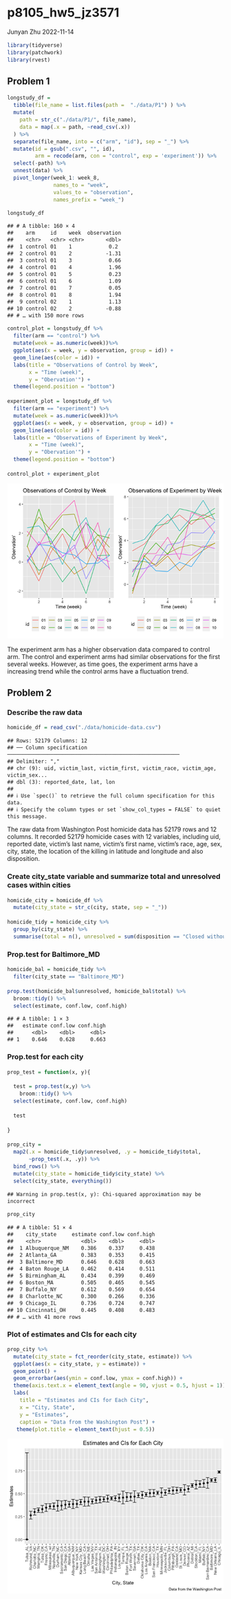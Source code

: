 p8105_hw5_jz3571
================
Junyan Zhu
2022-11-14

``` r
library(tidyverse)
library(patchwork)
library(rvest)
```

## Problem 1

``` r
longstudy_df = 
  tibble(file_name = list.files(path =  "./data/P1") ) %>% 
  mutate(
    path = str_c("./data/P1/", file_name),
    data = map(.x = path, ~read_csv(.x))
  ) %>% 
  separate(file_name, into = c("arm", "id"), sep = "_") %>% 
  mutate(id = gsub(".csv", "", id),
         arm = recode(arm, con = "control", exp = 'experiment')) %>% 
  select(-path) %>% 
  unnest(data) %>% 
  pivot_longer(week_1: week_8,
               names_to = "week",
               values_to = "observation",
               names_prefix = "week_")
```

``` r
longstudy_df 
```

    ## # A tibble: 160 × 4
    ##    arm     id    week  observation
    ##    <chr>   <chr> <chr>       <dbl>
    ##  1 control 01    1            0.2 
    ##  2 control 01    2           -1.31
    ##  3 control 01    3            0.66
    ##  4 control 01    4            1.96
    ##  5 control 01    5            0.23
    ##  6 control 01    6            1.09
    ##  7 control 01    7            0.05
    ##  8 control 01    8            1.94
    ##  9 control 02    1            1.13
    ## 10 control 02    2           -0.88
    ## # … with 150 more rows

``` r
control_plot = longstudy_df %>% 
  filter(arm == "control") %>% 
  mutate(week = as.numeric(week))%>% 
  ggplot(aes(x = week, y = observation, group = id)) +
  geom_line(aes(color = id)) +
  labs(title = "Observations of Control by Week",
       x = "Time (week)",
       y = "Obervation'") +
  theme(legend.position = "bottom")

experiment_plot = longstudy_df %>% 
  filter(arm == "experiment") %>% 
  mutate(week = as.numeric(week))%>% 
  ggplot(aes(x = week, y = observation, group = id)) +
  geom_line(aes(color = id)) +
  labs(title = "Observations of Experiment by Week",
       x = "Time (week)",
       y = "Obervation'") +
  theme(legend.position = "bottom")

control_plot + experiment_plot
```

![](p8105_hw5_jz3571_files/figure-gfm/unnamed-chunk-4-1.png)<!-- -->

The experiment arm has a higher observation data compared to control
arm. The control and experiment arms had similar observations for the
first several weeks. However, as time goes, the experiment arms have a
increasing trend while the control arms have a fluctuation trend.

## Problem 2

### Describe the raw data

``` r
homicide_df = read_csv("./data/homicide-data.csv")
```

    ## Rows: 52179 Columns: 12
    ## ── Column specification ────────────────────────────────────────────────────────
    ## Delimiter: ","
    ## chr (9): uid, victim_last, victim_first, victim_race, victim_age, victim_sex...
    ## dbl (3): reported_date, lat, lon
    ## 
    ## ℹ Use `spec()` to retrieve the full column specification for this data.
    ## ℹ Specify the column types or set `show_col_types = FALSE` to quiet this message.

The raw data from Washington Post homicide data has 52179 rows and 12
columns. It recorded 52179 homicide cases with 12 variables, including
uid, reported date, victim’s last name, victim’s first name, victim’s
race, age, sex, city, state, the location of the killing in latitude and
longitude and also disposition.

### Create city_state variable and summarize total and unresolved cases within cities

``` r
homicide_city = homicide_df %>% 
  mutate(city_state = str_c(city, state, sep = "_"))

homicide_tidy = homicide_city %>% 
  group_by(city_state) %>% 
  summarise(total = n(), unresolved = sum(disposition == "Closed without arrest" | disposition == "Open/No arrest")) 
```

### Prop.test for Baltimore_MD

``` r
homicide_bal = homicide_tidy %>% 
  filter(city_state == "Baltimore_MD")

prop.test(homicide_bal$unresolved, homicide_bal$total) %>% 
  broom::tidy() %>% 
  select(estimate, conf.low, conf.high)
```

    ## # A tibble: 1 × 3
    ##   estimate conf.low conf.high
    ##      <dbl>    <dbl>     <dbl>
    ## 1    0.646    0.628     0.663

### Prop.test for each city

``` r
prop_test = function(x, y){
  
  test = prop.test(x,y) %>% 
    broom::tidy() %>% 
  select(estimate, conf.low, conf.high)
  
  test
  
}

prop_city =
  map2(.x = homicide_tidy$unresolved, .y = homicide_tidy$total,
       ~prop_test(.x, .y)) %>% 
  bind_rows() %>% 
  mutate(city_state = homicide_tidy$city_state) %>% 
  select(city_state, everything())
```

    ## Warning in prop.test(x, y): Chi-squared approximation may be incorrect

``` r
prop_city
```

    ## # A tibble: 51 × 4
    ##    city_state     estimate conf.low conf.high
    ##    <chr>             <dbl>    <dbl>     <dbl>
    ##  1 Albuquerque_NM    0.386    0.337     0.438
    ##  2 Atlanta_GA        0.383    0.353     0.415
    ##  3 Baltimore_MD      0.646    0.628     0.663
    ##  4 Baton Rouge_LA    0.462    0.414     0.511
    ##  5 Birmingham_AL     0.434    0.399     0.469
    ##  6 Boston_MA         0.505    0.465     0.545
    ##  7 Buffalo_NY        0.612    0.569     0.654
    ##  8 Charlotte_NC      0.300    0.266     0.336
    ##  9 Chicago_IL        0.736    0.724     0.747
    ## 10 Cincinnati_OH     0.445    0.408     0.483
    ## # … with 41 more rows

### Plot of estimates and CIs for each city

``` r
prop_city %>% 
  mutate(city_state = fct_reorder(city_state, estimate)) %>% 
  ggplot(aes(x = city_state, y = estimate)) +
  geom_point() + 
  geom_errorbar(aes(ymin = conf.low, ymax = conf.high)) +
  theme(axis.text.x = element_text(angle = 90, vjust = 0.5, hjust = 1)) +
  labs(
    title = "Estimates and CIs for Each City",
    x = "City, State",
    y = "Estimates",
    caption = "Data from the Washington Post") +
   theme(plot.title = element_text(hjust = 0.5))
```

![](p8105_hw5_jz3571_files/figure-gfm/unnamed-chunk-9-1.png)<!-- -->

